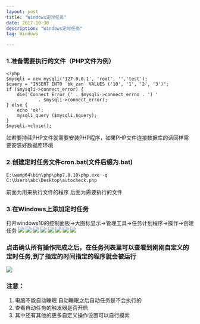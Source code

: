 ```yaml
---
layout: post
title: "Windows定时任务"
date: 2017-10-30
description: "Windows定时任务"
tag: Windows

---
```

### 1.准备需要执行的文件（PHP文件为例）
```
<?php 
$mysqli = new mysqli('127.0.0.1', 'root', '','test');
$query = "INSERT INTO `bk_zan` VALUES ('10', '1', '2', '3')";
if ($mysqli->connect_error) {
 	die('Connect Error (' . $mysqli->connect_errno . ') '
            . $mysqli->connect_error);
} else {
	echo 'ok';
	mysqli_query ($mysqli,$query);
}
$mysqli->close();
```
如若要持续PHP文件就需要安装PHP程序，如果PHP文件连接数据库的话同样需要安装好数据库环境
### 2.创建定时任务文件cron.bat(文件后缀为.bat)
```
E:\wamp64\bin\php\php7.0.10\php.exe -q C:\Users\abc\Desktop\autocheck.php
```
前面为用来执行文件的程序 后面为需要执行的文件
### 3.在Windows上添加定时任务
打开windows10的控制面板->大图标显示->管理工具->任务计划程序->操作->创建任务
![](/images/posts/Windows/kongzhimianban.jpg)
![](/images/posts/Windows/renwujihua.jpg)
![](/images/posts/Windows/tianjiarenwu.jpg)
![](/images/posts/Windows/tianjiamignzi.jpg)
![](/images/posts/Windows/tianjiashijian1.jpg)
![](/images/posts/Windows/tianjiashijian2.jpg)
![](/images/posts/Windows/tianjiacaozuo1.jpg)
![](/images/posts/Windows/tianjiacaozuo2.jpg)
### 点击确认所有操作完成之后，在任务列表里可以查看到刚刚自定义的定时任务,到了指定的时间指定的程序就会被运行
![](/images/posts/Windows/renwuliebiao.jpg)
### 注意：
1. 电脑不能自动睡眠 自动睡眠之后自动任务是不会执行的
2. 查看自动任务的触发器是否开启
3. 其中还有其他的更多自定义操作设置可以自行摸索